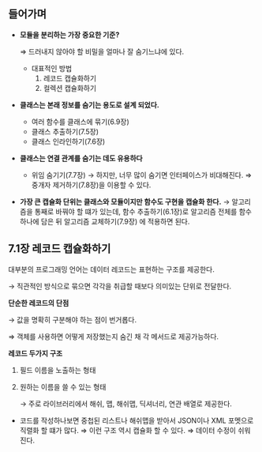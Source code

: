 ## 들어가며

- **모듈을 분리하는 가장 중요한 기준?**

  ⇒ 드러내지 않아야 할 비밀을 얼마나 잘 숨기느냐에 있다.

  - 대표적인 방법
    1. 레코드 캡슐화하기
    2. 컬렉션 캡슐화하기

- **클래스는 본래 정보를 숨기는 용도로 설계 되었다.**

  - 여러 함수를 클래스에 묶기(6.9장)
  - 클래스 추출하기(7.5장)
  - 클래스 인라인하기(7.6장)

- **클래스는 연결 관계를 숨기는 데도 유용하다**

  - 위임 숨기기(7.7장)
    → 하지만, 너무 많이 숨기면 인터페이스가 비대해진다.
    ⇒ 중개자 제거하기(7.8장)을 이용할 수 있다.

- **가장 큰 캡슐화 단위는 클래스와 모듈이지만 함수도 구현을 캡슐화 한다.**
  → 알고리즘을 통째로 바꿔야 할 떄가 있는데, 함수 추출하기(6.1장)로 알고리즘 전체를 함수 하나에 담은 뒤 알고리즘 교체하기(7.9장) 에 적용하면 된다.

## 7.1장 레코드 캡슐화하기

대부분의 프로그래밍 언어는 데이터 레코드는 표현하는 구조를 제공한다.

→ 직관적인 방식으로 묶으면 각각을 취급할 때보다 의미있는 단위로 전달한다.

**단순한 레코드의 단점**

→ 값을 명확히 구분해야 하는 점이 번거롭다.

⇒ 객체를 사용하면 어떻게 저장했는지 숨긴 채 각 메서드로 제공가능하다.

**레코드 두가지 구조**

1. 필드 이름을 노출하는 형태
2. 원하는 이름을 쓸 수 있는 형태

   → 주로 라이브러리에서 해쉬, 맵, 해쉬맵, 딕셔너리, 연관 배열로 제공한다.

- 코드를 작성하나보면 중첩된 리스트나 해쉬맵을 받아서 JSON이나 XML 포멧으로 직렬화 할 떄가 많다.
  ⇒ 이런 구조 역시 캡슐화 할 수 있다.
  ⇒ 데이터 수정이 쉬워진다.

